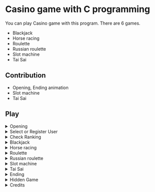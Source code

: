 # Casino game with C programming

You can play Casino game with this program. There are 6 games.
- Blackjack
- Horse racing
- Roulette
- Russian roulette
- Slot machine
- Tai Sai

## Contribution

- Opening, Ending animation
- Slot machine
- Tai Sai

## Play

<details>
<summary>Opening</summary>
<br>
  
![opening](https://user-images.githubusercontent.com/68963707/134528034-6af0d89b-7d4f-4624-9b59-d4db04fee441.gif)

</details>

<details>
<summary>Select or Register User</summary>
  
## Select
![select_user](https://user-images.githubusercontent.com/68963707/134572799-058f5fde-ac89-4276-8bd3-7f13264baf4b.gif)
  
## Register 1
![register_user1](https://user-images.githubusercontent.com/68963707/134573707-445f104e-56e2-4b95-8ec0-73b4143fbf9d.gif)

## Register 2
![register_user2](https://user-images.githubusercontent.com/68963707/134573741-91e83189-844d-4a19-a928-442cdbbb65dc.gif)

</details>

<details>
<summary>Check Ranking</summary>
<br>
  
![ranking](https://user-images.githubusercontent.com/68963707/134695927-da508a1e-dafb-4a61-97e5-7ef35516fd42.gif)

</details>

<details>
<summary>Blackjack</summary>
<br>
  
![blackjack](https://user-images.githubusercontent.com/68963707/134775265-e161d7c3-3f7e-4d22-b93b-d311ad6a1803.gif)

</details>

<details>
<summary>Horse racing</summary>
<br>
  


</details>

<details>
<summary>Roulette</summary>
<br>
  


</details>

<details>
<summary>Russian roulette</summary>
<br>
  


</details>

<details>
<summary>Slot machine</summary>
<br>
  


</details>

<details>
<summary>Tai Sai</summary>
<br>
  


</details>

<details>
<summary>Ending</summary>
<br>
  


</details>

<details>
<summary>Hidden Game</summary>
<br>
  
![russian](https://user-images.githubusercontent.com/68963707/134696702-c2ff185c-9ae8-4b67-b9a6-aa0c9583e07e.gif)

</details>

<details>
<summary>Credits</summary>
<br>
  
![credits](https://user-images.githubusercontent.com/68963707/134696214-470def08-540d-40cf-aeb0-fd5ce905d9f4.gif)

</details>
